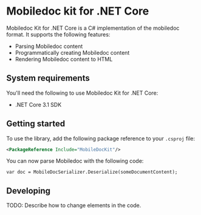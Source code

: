 # Mobiledoc kit for .NET Core

Mobiledoc Kit for .NET Core is a C# implementation of the mobiledoc format.
It supports the following features:

* Parsing Mobiledoc content
* Programmatically creating Mobiledoc content
* Rendering Mobiledoc content to HTML

## System requirements

You'll need the following to use Mobiledoc Kit for .NET Core:

* .NET Core 3.1 SDK

## Getting started

To use the library, add the following package reference to your `.csproj` file:

```xml 
<PackageReference Include="MobileDocKit"/>
```

You can now parse Mobiledoc with the following code:

```
var doc = MobileDocSerializer.Deserialize(someDocumentContent);
```

## Developing

TODO: Describe how to change elements in the code.